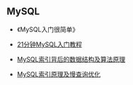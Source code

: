 ## MySQL
* 《MySQL入门很简单》  
* [21分钟MySQL入门教程](http://www.cnblogs.com/mr-wid/archive/2013/05/09/3068229.html)

* [MySQL索引背后的数据结构及算法原理](http://blog.codinglabs.org/articles/theory-of-mysql-index.html)
* [MySQL索引原理及慢查询优化](http://tech.meituan.com/mysql-index.html)